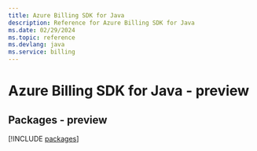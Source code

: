 ```yaml
---
title: Azure Billing SDK for Java
description: Reference for Azure Billing SDK for Java
ms.date: 02/29/2024
ms.topic: reference
ms.devlang: java
ms.service: billing
---
```

# Azure Billing SDK for Java - preview
## Packages - preview
[!INCLUDE [packages](billing-index.md)]